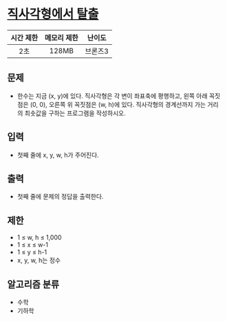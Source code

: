 # [직사각형에서 탈출](https://www.acmicpc.net/problem/1085)

|시간 제한|메모리 제한|난이도|
|:-------:|:---------:|:---:|
|2초|128MB|브론즈3|

## 문제
- 한수는 지금 (x, y)에 있다. 직사각형은 각 변이 좌표축에 평행하고, 왼쪽 아래 꼭짓점은 (0, 0), 오른쪽 위 꼭짓점은 (w, h)에 있다. 직사각형의 경계선까지 가는 거리의 최솟값을 구하는 프로그램을 작성하시오.

## 입력
- 첫째 줄에 x, y, w, h가 주어진다.

## 출력
- 첫째 줄에 문제의 정답을 출력한다.

## 제한
- 1 ≤ w, h ≤ 1,000
- 1 ≤ x ≤ w-1
- 1 ≤ y ≤ h-1
- x, y, w, h는 정수

## 알고리즘 분류
- 수학
- 기하학